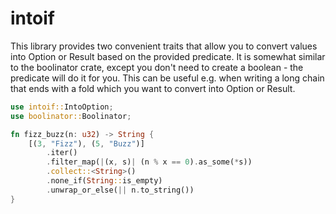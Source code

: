 # intoif
This library provides two convenient traits that allow you to convert values into Option or Result
based on the provided predicate. It is somewhat similar to the boolinator crate, except you don't
need to create a boolean - the predicate will do it for you. This can be useful e.g. when writing a
long chain that ends with a fold which you want to convert into Option or Result.

```rust
use intoif::IntoOption;
use boolinator::Boolinator;

fn fizz_buzz(n: u32) -> String {
    [(3, "Fizz"), (5, "Buzz")]
        .iter()
        .filter_map(|(x, s)| (n % x == 0).as_some(*s))
        .collect::<String>()
        .none_if(String::is_empty)
        .unwrap_or_else(|| n.to_string())
}
```
